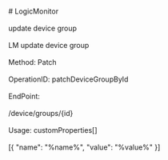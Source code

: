 <br>#     LogicMonitor</br>
<br>update device group</br>
<br>LM update device group</br>
<br>Method: Patch</br>
<br>OperationID: patchDeviceGroupById</br>
<br>EndPoint:</br>
<br>/device/groups/{id}</br>
<br>Usage: customProperties[]</br>
<br>[{
  "name": "%name%",
  "value": "%value%"
}]</br>
